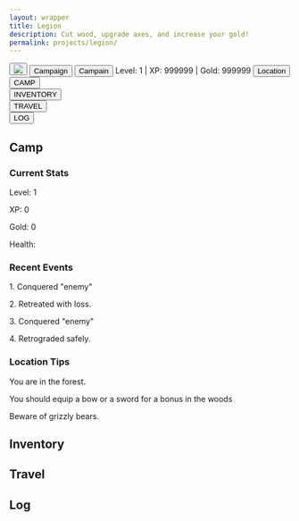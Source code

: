 ```yaml
---
layout: wrapper
title: Legion
description: Cut wood, upgrade axes, and increase your gold!
permalink: projects/legion/
---
```



<link rel="stylesheet" type="text/css" href="{{ site.url }}/assets/css/legion.css">
<!--
<section id="accMenu">
	<h3>Account Menu</h3>
</section>
<div id="News">
    <h4>News</h4>
</div>
-->

<section id="legionHeader">
    <div class="leagionHeaderHeader"></div>
    <button class="legionButton" id="imgButton">
    <img src='{{site.url}}/assets/img/legion/sword.png'>
    </button>
    <button class="legionButton" id="camButton">Campaign</button>
    <button class="legionButton" id="camButton2">Campain</button>
    <span id="stats">Level: 1 | XP: 999999 | Gold: 999999</span>
    <button class="legionButton" id="locButton">Location</button>
    <div class="legionHeaderFooter"></div>
</section>
<section id="navBlocks">
    <div class="navBlock">
        <button>CAMP</button>
    </div>
    <div class="navBlock">
        <button>INVENTORY</button>
    </div>
    <div class="navBlock">
        <button>TRAVEL</button>
    </div>
    <div class="navBlock">
        <button>LOG</button>
    </div>
</section>
<div id="moreInfoContainer">
<section class="moreInfo" id="camp">
    <h2>Camp</h2>
    <section class="moreInfoSection" id="currentStats">
        <h3>Current Stats</h3>
        <p>Level: <span id="level">1</span></p>
        <p>XP: <span id="xp">0</span></p>
        <p>Gold: <span id="gold">0</span></p>
        <p>Health: <span id="health"></span></p>
    </section>
    <section class="moreInfoSection" id="recentEvents">
        <h3>Recent Events</h3>
        <p>1. Conquered "enemy"</p>
        <p>2. Retreated with loss.</p>
        <p>3. Conquered "enemy"</p>
        <p>4. Retrograded safely.</p>
    </section>
        <section class="moreInfoSection" id="locationTips">
        <h3><span class="location">Location</span> Tips</h3>
        <p>You are in the forest.</p>
        <p>You should equip a bow or a sword for a bonus in the <span class="location">woods</span></p>
        <p>Beware of grizzly bears.</p>
    </section>
</section>
<section class="moreInfo" id="inventory">
    <h2>Inventory</h2>
</section>

<section class="moreInfo" id="travel">
    <h2>Travel</h2>
</section>

<section class="moreInfo" id="log">
    <h2>Log</h2>
    <ul id="logUL">
    </ul>
    
</section>
</div>
<script src='{{site.url}}/assets/js/legion/legionMain.js'>

